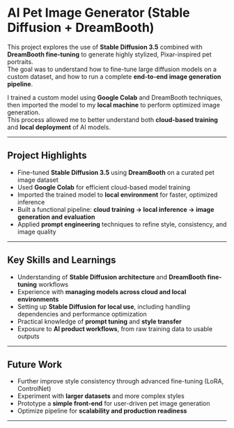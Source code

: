 # AI Pet Image Generator (Stable Diffusion + DreamBooth)

This project explores the use of **Stable Diffusion 3.5** combined with **DreamBooth fine-tuning** to generate highly stylized, Pixar-inspired pet portraits.  
The goal was to understand how to fine-tune large diffusion models on a custom dataset, and how to run a complete **end-to-end image generation pipeline**.

I trained a custom model using **Google Colab** and DreamBooth techniques, then imported the model to my **local machine** to perform optimized image generation.  
This process allowed me to better understand both **cloud-based training** and **local deployment** of AI models.

---

## Project Highlights

- Fine-tuned **Stable Diffusion 3.5** using **DreamBooth** on a curated pet image dataset  
- Used **Google Colab** for efficient cloud-based model training  
- Imported the trained model to **local environment** for faster, optimized inference  
- Built a functional pipeline: **cloud training → local inference → image generation and evaluation**  
- Applied **prompt engineering** techniques to refine style, consistency, and image quality  

---

## Key Skills and Learnings

- Understanding of **Stable Diffusion architecture** and **DreamBooth fine-tuning** workflows  
- Experience with **managing models across cloud and local environments**  
- Setting up **Stable Diffusion for local use**, including handling dependencies and performance optimization  
- Practical knowledge of **prompt tuning** and **style transfer**  
- Exposure to **AI product workflows**, from raw training data to usable outputs  

---

## Future Work

- Further improve style consistency through advanced fine-tuning (LoRA, ControlNet)  
- Experiment with **larger datasets** and more complex styles  
- Prototype a **simple front-end** for user-driven pet image generation  
- Optimize pipeline for **scalability and production readiness**  

---
